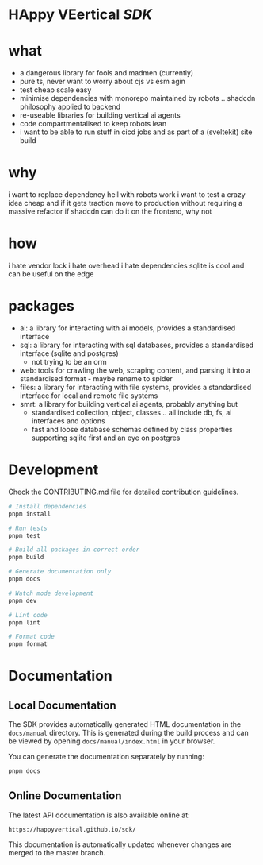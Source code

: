 # HAppy VEertical _SDK_

# what

- a dangerous library for fools and madmen (currently)
- pure ts, never want to worry about cjs vs esm agin
- test cheap scale easy
- minimise dependencies with monorepo maintained by robots .. shadcdn philosophy applied to backend
- re-useable libraries for building vertical ai agents
- code compartmentalised to keep robots lean
- i want to be able to run stuff in cicd jobs and as part of a (sveltekit) site build

# why

i want to replace dependency hell with robots work
i want to test a crazy idea cheap and if it gets traction move to production without requiring a massive refactor
if shadcdn can do it on the frontend, why not

# how

i hate vendor lock
i hate overhead
i hate dependencies
sqlite is cool and can be useful on the edge

# packages

- ai: a library for interacting with ai models, provides a standardised interface
- sql: a library for interacting with sql databases, provides a standardised interface (sqlite and postgres)
  - not trying to be an orm
- web: tools for crawling the web, scraping content, and parsing it into a standardised format - maybe rename to spider
- files: a library for interacting with file systems, provides a standardised interface for local and remote file systems
- smrt: a library for building vertical ai agents, probably anything but
  - standardised collection, object, classes .. all include db, fs, ai interfaces and options
  - fast and loose database schemas defined by class properties supporting sqlite first and an eye on postgres

# Development

Check the CONTRIBUTING.md file for detailed contribution guidelines.

```bash
# Install dependencies
pnpm install

# Run tests
pnpm test

# Build all packages in correct order
pnpm build

# Generate documentation only
pnpm docs

# Watch mode development
pnpm dev

# Lint code
pnpm lint

# Format code
pnpm format
```

# Documentation

## Local Documentation

The SDK provides automatically generated HTML documentation in the `docs/manual` directory.
This is generated during the build process and can be viewed by opening `docs/manual/index.html` in your browser.

You can generate the documentation separately by running:

```bash
pnpm docs
```

## Online Documentation

The latest API documentation is also available online at:

```
https://happyvertical.github.io/sdk/
```

This documentation is automatically updated whenever changes are merged to the master branch.
